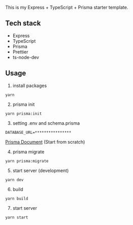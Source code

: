 This is my Express + TypeScript + Prisma starter template.

## Tech stack

- Express
- TypeScript
- Prisma
- Prettier
- ts-node-dev

## Usage

1. install packages

```
yarn
```

2. prisma init

```
yarn prisma:init
```

3. setting .env and schema.prisma

```
DATABASE_URL=****************
```

[Prisma Document](https://www.prisma.io/docs/getting-started/setup-prisma/start-from-scratch-typescript-postgres) (Start from scratch)

4. prisma migrate

```
yarn prisma:migrate
```

5. start server (development)

```
yarn dev
```

6. build

```
yarn build
```

7. start server

```
yarn start
```
